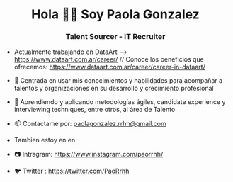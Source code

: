 <h1 align = "center"> Hola 👋🏻 Soy Paola Gonzalez </h1>
<h3 align = "center"> Talent Sourcer - IT Recruiter </h3>

- Actualmente trabajando en DataArt --> https://www.dataart.com.ar/career/  // Conoce los beneficios que ofrecemos: https://www.dataart.com.ar/career/career-in-dataart/

- 💞️ Centrada en usar mis conocimientos y habilidades para acompañar a talentos y organizaciones en su desarrollo y crecimiento profesional
- 🌱 Aprendiendo y aplicando metodologías ágiles, candidate experience y interviewing techniques, entre otros, al área de Talento

- 📫 Contactame por: paolagonzalez.rrhh@gmail.com 
- Tambien estoy en en:
- 📷 Intragram: https://www.instagram.com/paorrhh/
- 🐦 Twitter : https://twitter.com/PaoRrhh
